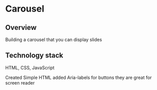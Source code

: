 
# Carousel


## Overview
Building a carousel that you can display slides


## Technology stack

HTML, CSS, JavaScript

Created Simple HTML 
added Aria-labels for buttons they are great for screen reader



